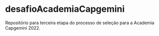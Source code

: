 # desafioAcademiaCapgemini
Repositório para terceira etapa do processo de seleção para a Academia Capgemini 2022.
